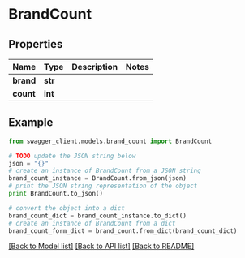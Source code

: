 # BrandCount


## Properties
Name | Type | Description | Notes
------------ | ------------- | ------------- | -------------
**brand** | **str** |  | 
**count** | **int** |  | 

## Example

```python
from swagger_client.models.brand_count import BrandCount

# TODO update the JSON string below
json = "{}"
# create an instance of BrandCount from a JSON string
brand_count_instance = BrandCount.from_json(json)
# print the JSON string representation of the object
print BrandCount.to_json()

# convert the object into a dict
brand_count_dict = brand_count_instance.to_dict()
# create an instance of BrandCount from a dict
brand_count_form_dict = brand_count.from_dict(brand_count_dict)
```
[[Back to Model list]](../README.md#documentation-for-models) [[Back to API list]](../README.md#documentation-for-api-endpoints) [[Back to README]](../README.md)
